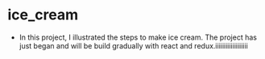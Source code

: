 # ice_cream

- In this project, I illustrated the steps to make ice cream. The project has just began and will be build gradually with react and redux.iiiiiiiiiiiiiiiiiii
